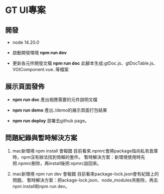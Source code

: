 # GT UI專案

## 開發

- node 14.20.0

- 啟動開發環境
**npm run dev**

- 更新各元件開發文檔
**npm run doc**
此腳本生成:gtDoc.js、gtDocTable.js、VGtComponent.vue..等檔案


## 展示頁面發佈 
- **npm run doc**
產出相應需要的元件說明文檔

- **npm run demo**
產出./demo的展示頁面打包結果

- **npm run deploy** 
部署去github page。

## 問題紀錄與暫時解決方案
1. mac新環境 npm install 會報錯 
目前看來.npmrc會將package指向私有倉庫時，npm沒有辦法找到倚賴的套件。
暫時解決方案：新環境使用時先把.npmrc刪除，再install後把.npmrc設回來。

2. mac新環境 npm run dev 會報錯 
目前看來package-lock.json會有紀錄上的問題。
暫時解決方案：把ackage-lock.json、node_modules夾刪除，再去npm install和npm run dev。

